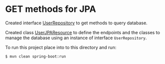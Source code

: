 # GET methods for JPA

Created interface [UserRepository](src/main/java/com/in28minutes/rest/webservices/restfulwebservices/user/UserRepository.java)
to get methods to query database.

Created class [UserJPAResource](src/main/java/com/in28minutes/rest/webservices/restfulwebservices/user/UserJpaResource.java)
to define the endpoints and the classes to manage the database using an instance of interface `UserRepository`.

To run this project place into to this directory and run:

```
$ mvn clean spring-boot:run
```
